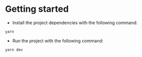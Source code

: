 # Getting started
- Install the project dependencies with the following command:
```shell
yarn
```
- Run the project with the following command:
```shell
yarn dev
```
